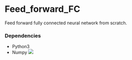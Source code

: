# Feed_forward_FC
Feed forward fully connected neural network from scratch.
### Dependencies
   * Python3
   * Numpy
![](https://i.stack.imgur.com/epElm.png)

